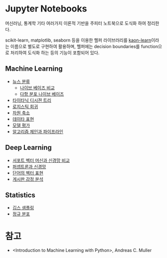 # Jupyter Notebooks
머신러닝, 통계학 기타 여러가지 이론적 기반을 주피터 노트북으로 도식화 하여 정리한다.

scikit-learn, matplotlib, seaborn 등을 이용한 헬퍼 라이브러리를 [kaon-learn](https://github.com/likejazz/kaon-learn)이라는 이름으로 별도로 구현하여 활용하며, 헬퍼에는 decision boundaries를 function으로 처리하여 도식화 하는 등의 기능이 포함되어 있다.

## Machine Learning
- [뉴스 분류](https://nbviewer.jupyter.org/github/likejazz/jupyter-notebooks/blob/master/news-classification.ipynb)
    - [나이브 베이즈 비교](https://nbviewer.jupyter.org/github/likejazz/jupyter-notebooks/blob/master/news-classification-nb.ipynb)
    - [다항 분포 나이브 베이즈](https://nbviewer.jupyter.org/github/likejazz/jupyter-notebooks/blob/master/multinomial-naive-bayes.ipynb)
- [타이타닉 디시젼 트리](https://nbviewer.jupyter.org/github/likejazz/jupyter-notebooks/blob/master/titanic.ipynb)
- [로지스틱 회귀](https://nbviewer.jupyter.org/github/likejazz/jupyter-notebooks/blob/master/logistic-regression.ipynb)
- [차원 축소](https://nbviewer.jupyter.org/github/likejazz/jupyter-notebooks/blob/master/dimensionality-reduction.ipynb)
- [데이타 표현](https://nbviewer.jupyter.org/github/likejazz/jupyter-notebooks/blob/master/representing-data.ipynb)
- [모델 평가](https://nbviewer.jupyter.org/github/likejazz/jupyter-notebooks/blob/master/model-evaluation.ipynb)
- [알고리즘 체인과 파이프라인](https://nbviewer.jupyter.org/github/likejazz/jupyter-notebooks/blob/master/algorithm-chains-and-pipelines.ipynb)

## Deep Learning
- [서포트 벡터 머신과 신경망 비교](https://nbviewer.jupyter.org/github/likejazz/jupyter-notebooks/blob/master/support-vector-machine-explained.ipynb)
- [퍼셉트론과 신경망](https://nbviewer.jupyter.org/github/likejazz/jupyter-notebooks/blob/master/perceptron.ipynb)
- [단어의 벡터 표현](https://nbviewer.jupyter.org/github/likejazz/jupyter-notebooks/blob/master/vector-representation-of-words.ipynb)
- [게시판 감정 분석](https://nbviewer.jupyter.org/github/likejazz/jupyter-notebooks/blob/master/sentimental-analysis-word2vec-keras.ipynb)

## Statistics
- [깁스 샘플링](https://nbviewer.jupyter.org/github/likejazz/jupyter-notebooks/blob/master/gibbs-sampling.ipynb)
- [정규 분포](https://nbviewer.jupyter.org/github/likejazz/jupyter-notebooks/blob/master/gaussian-distribution.ipynb)

# 참고
- &lt;Introduction to Machine Learning with Python&gt;, Andreas C. Muller
